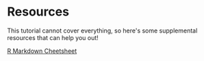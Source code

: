 # Resources
This tutorial cannot cover everything, so here's some supplemental resources that can help you out!

[R Markdown Cheetsheet](https://github.com/rstudio/cheatsheets/blob/master/rmarkdown-2.0.pdf)  
